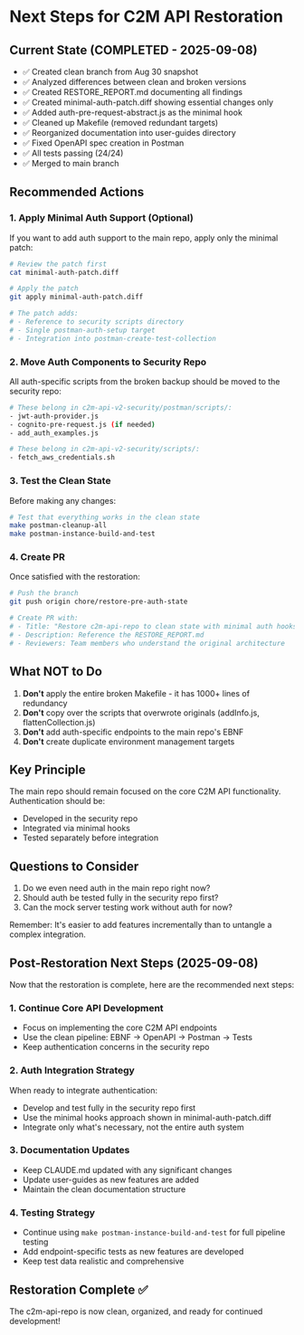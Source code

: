 # Next Steps for C2M API Restoration

## Current State (COMPLETED - 2025-09-08)
- ✅ Created clean branch from Aug 30 snapshot
- ✅ Analyzed differences between clean and broken versions
- ✅ Created RESTORE_REPORT.md documenting all findings
- ✅ Created minimal-auth-patch.diff showing essential changes only
- ✅ Added auth-pre-request-abstract.js as the minimal hook
- ✅ Cleaned up Makefile (removed redundant targets)
- ✅ Reorganized documentation into user-guides directory
- ✅ Fixed OpenAPI spec creation in Postman
- ✅ All tests passing (24/24)
- ✅ Merged to main branch

## Recommended Actions

### 1. Apply Minimal Auth Support (Optional)
If you want to add auth support to the main repo, apply only the minimal patch:

```bash
# Review the patch first
cat minimal-auth-patch.diff

# Apply the patch
git apply minimal-auth-patch.diff

# The patch adds:
# - Reference to security scripts directory
# - Single postman-auth-setup target
# - Integration into postman-create-test-collection
```

### 2. Move Auth Components to Security Repo
All auth-specific scripts from the broken backup should be moved to the security repo:

```bash
# These belong in c2m-api-v2-security/postman/scripts/:
- jwt-auth-provider.js
- cognito-pre-request.js (if needed)
- add_auth_examples.js

# These belong in c2m-api-v2-security/scripts/:
- fetch_aws_credentials.sh
```

### 3. Test the Clean State
Before making any changes:

```bash
# Test that everything works in the clean state
make postman-cleanup-all
make postman-instance-build-and-test
```

### 4. Create PR
Once satisfied with the restoration:

```bash
# Push the branch
git push origin chore/restore-pre-auth-state

# Create PR with:
# - Title: "Restore c2m-api-repo to clean state with minimal auth hooks"
# - Description: Reference the RESTORE_REPORT.md
# - Reviewers: Team members who understand the original architecture
```

## What NOT to Do

1. **Don't** apply the entire broken Makefile - it has 1000+ lines of redundancy
2. **Don't** copy over the scripts that overwrote originals (addInfo.js, flattenCollection.js)
3. **Don't** add auth-specific endpoints to the main repo's EBNF
4. **Don't** create duplicate environment management targets

## Key Principle

The main repo should remain focused on the core C2M API functionality. Authentication should be:
- Developed in the security repo
- Integrated via minimal hooks
- Tested separately before integration

## Questions to Consider

1. Do we even need auth in the main repo right now?
2. Should auth be tested fully in the security repo first?
3. Can the mock server testing work without auth for now?

Remember: It's easier to add features incrementally than to untangle a complex integration.

## Post-Restoration Next Steps (2025-09-08)

Now that the restoration is complete, here are the recommended next steps:

### 1. Continue Core API Development
- Focus on implementing the core C2M API endpoints
- Use the clean pipeline: EBNF → OpenAPI → Postman → Tests
- Keep authentication concerns in the security repo

### 2. Auth Integration Strategy
When ready to integrate authentication:
- Develop and test fully in the security repo first
- Use the minimal hooks approach shown in minimal-auth-patch.diff
- Integrate only what's necessary, not the entire auth system

### 3. Documentation Updates
- Keep CLAUDE.md updated with any significant changes
- Update user-guides as new features are added
- Maintain the clean documentation structure

### 4. Testing Strategy
- Continue using `make postman-instance-build-and-test` for full pipeline testing
- Add endpoint-specific tests as new features are developed
- Keep test data realistic and comprehensive

## Restoration Complete ✅
The c2m-api-repo is now clean, organized, and ready for continued development!